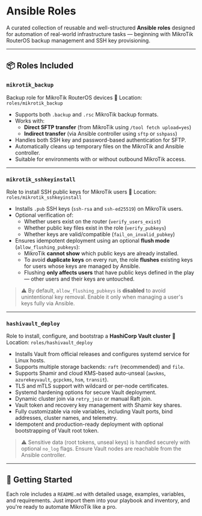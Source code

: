 # Ansible Roles

A curated collection of reusable and well-structured **Ansible roles** designed for automation of real-world infrastructure tasks — beginning with MikroTik RouterOS backup management and SSH key provisioning.

---

## 📦 Roles Included

### `mikrotik_backup`
Backup role for MikroTik RouterOS devices
📁 Location: `roles/mikrotik_backup`

- Supports both `.backup` and `.rsc` MikroTik backup formats.
- Works with:
  - **Direct SFTP transfer** (from MikroTik using `/tool fetch upload=yes`)
  - **Indirect transfer** (via Ansible controller using `sftp` or `sshpass`)
- Handles both SSH key and password-based authentication for SFTP.
- Automatically cleans up temporary files on the MikroTik and Ansible controller.
- Suitable for environments with or without outbound MikroTik access.

---

### `mikrotik_sshkeyinstall`
Role to install SSH public keys for MikroTik users
📁 Location: `roles/mikrotik_sshkeyinstall`

- Installs `.pub` SSH keys (`ssh-rsa` and `ssh-ed25519`) on MikroTik users.
- Optional verification of:
  - Whether users exist on the router (`verify_users_exist`)
  - Whether public key files exist in the role (`verify_pubkeys`)
  - Whether keys are valid/compatible (`fail_on_invalid_pubkey`)
- Ensures idempotent deployment using an optional **flush mode** (`allow_flushing_pubkeys`):
  - MikroTik **cannot show** which public keys are already installed.
  - To avoid **duplicate keys** on every run, the role **flushes** existing keys for users whose keys are managed by Ansible.
  - Flushing **only affects users** that have public keys defined in the play — other users and their keys are untouched.

> ⚠️ By default, `allow_flushing_pubkeys` is **disabled** to avoid unintentional key removal. Enable it only when managing a user's keys fully via Ansible.

---

### `hashivault_deploy`
Role to install, configure, and bootstrap a **HashiCorp Vault cluster**
📁 Location: `roles/hashivault_deploy`

- Installs Vault from official releases and configures systemd service for Linux hosts.
- Supports multiple storage backends: `raft` (recommended) and `file`.
- Supports Shamir and cloud KMS-based auto-unseal (`awskms`, `azurekeyvault`, `gcpckms`, `hsm`, `transit`).
- TLS and mTLS support with wildcard or per-node certificates.
- Systemd hardening options for secure Vault deployment.
- Dynamic cluster join via `retry_join` or manual Raft join.
- Vault token and recovery key management with Shamir key shares.
- Fully customizable via role variables, including Vault ports, bind addresses, cluster names, and telemetry.
- Idempotent and production-ready deployment with optional bootstrapping of Vault root token.

> ⚠️ Sensitive data (root tokens, unseal keys) is handled securely with optional `no_log` flags. Ensure Vault nodes are reachable from the Ansible controller.

---
## 🚀 Getting Started

Each role includes a `README.md` with detailed usage, examples, variables, and requirements. Just import them into your playbook and inventory, and you're ready to automate MikroTik like a pro.
